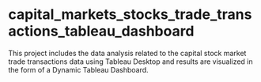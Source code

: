 # capital_markets_stocks_trade_transactions_tableau_dashboard
This project includes the data analysis related to the capital stock market trade transactions data using Tableau Desktop and results are visualized in the form of a Dynamic Tableau Dashboard.
